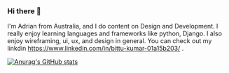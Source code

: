 ### Hi there 👋

I'm Adrian from Australia, and I do content on Design and Development. I really enjoy learning languages and frameworks like python, Django. I also enjoy wireframing, ui, ux, and design in general. You can check out my linkdin https://www.linkedin.com/in/bittu-kumar-01a15b203/ .

[![Anurag's GitHub stats](https://github-readme-stats.vercel.app/api?username=Bittukr7479)](https://github.com/Bittukr7479/github-readme-stats)
